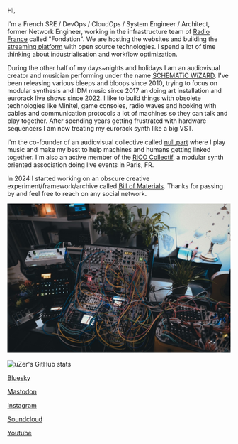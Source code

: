 Hi,

I'm a French SRE / DevOps / CloudOps / System Engineer / Architect, former
Network Engineer, working in the infrastructure team of [Radio
France](https://radiofrance.fr) called "Fondation". We are hosting the websites
and building the [streaming
platform](https://github.com/radiofrance/rf-liquidsoap/) with open source
technologies. I spend a lot of time thinking about industrialisation and
workflow optimization.

During the other half of my days~nights and holidays I am an audiovisual creator
and musician performing under the name [SCHEMATiC
WiZARD](https://www.instagram.com/schematicwizard/). I've been releasing various
bleeps and bloops since 2010, trying to focus on modular synthesis and IDM music
since 2017 an doing art installation and eurorack live shows since 2022. I like
to build things with obsolete technologies like Minitel, game consoles, radio
waves and hooking with cables and communication protocols a lot of machines so
they can talk and play together. After spending years getting frustrated
with hardware sequencers I am now treating my eurorack synth like a big VST.

I'm the co-founder of an audiovisual collective called
[null.part](https://www.youtube.com/@nullpart) where I play music and make my
best to help machines and humans getting linked together. I'm also an active
member of the [RiCO
Collectif](https://www.instagram.com/rico.collectif/), a modular synth oriented
association doing live events in Paris, FR.

In 2024 I started working on an obscure creative experiment/framework/archive
called [Bill of Materials](https://github.com/bill-of-materials). Thanks for
passing by and feel free to reach on any social network.

![Hardware](hardware.jpg)

![uZer's GitHub stats](https://github-readme-stats.vercel.app/api?username=uZer&show_icons=true&theme=transparent)

[Bluesky](https://bsky.app/profile/billofmaterials.art)

[Mastodon](https://merveilles.town/@schematicwizard)

[Instagram](https://www.instagram.com/schematicwizard/)

[Soundcloud](https://soundcloud.com/schematic-wizard)

[Youtube](https://www.youtube.com/@schematicwizard)

